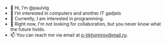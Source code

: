 - 👋 Hi, I’m @paulvlg
- 👀 I’m interested in computers and another IT gadjets
- 🌱 Currently, I am interested in programming.
- 💞️ Right now, I'm not looking for collaboration, but you never know what the future holds.
- 📫 You can reach me via email at p-tikhomirov@mail.ru.

<!---
paulvlg/paulvlg is a ✨ special ✨ repository because its `README.md` (this file) appears on your GitHub profile.
You can click the Preview link to take a look at your changes.
--->
